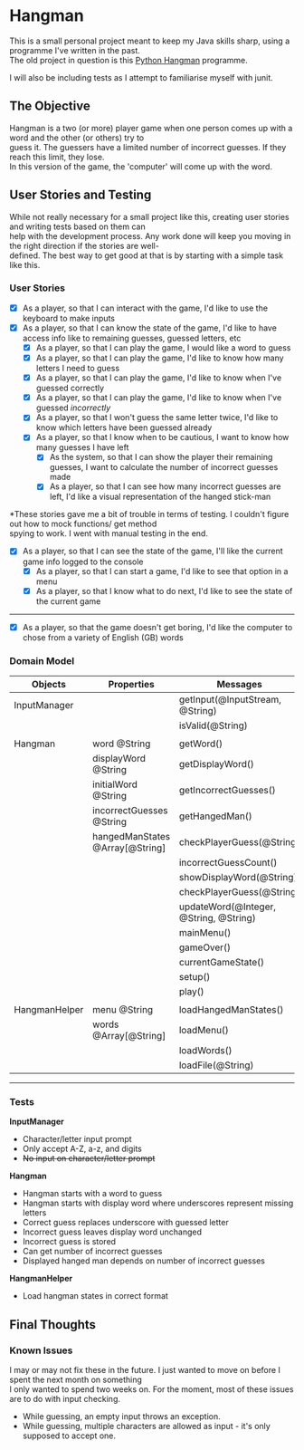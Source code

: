 # Hangman
This is a small personal project meant to keep my Java skills sharp, using a programme I've written in the past.  
The old project in question is this [Python Hangman](https://github.com/OneOverCosine/Code-Cache/blob/main/Projects/Python/hangman.py)
programme.

I will also be including tests as I attempt to familiarise myself with junit.

## The Objective
Hangman is a two (or more) player game when one person comes up with a word and the other (or others) try to  
guess it. The guessers have a limited number of incorrect guesses. If they reach this limit, they lose.  
In this version of the game, the 'computer' will come up with the word.

## User Stories and Testing
While not really necessary for a small project like this, creating user stories and writing tests based on them can  
help with the development process. Any work done will keep you moving in the right direction if the stories are well-  
defined. The best way to get good at that is by starting with a simple task like this.

### User Stories
- [x] As a player, so that I can interact with the game, I'd like to use the keyboard to make inputs
- [x] As a player, so that I can know the state of the game, I'd like to have access info like to remaining guesses, guessed letters, etc
    - [x] As a player, so that I can play the game, I would like a word to guess
    - [x] As a player, so that I can play the game, I'd like to know how many letters I need to guess
    - [x] As a player, so that I can play the game, I'd like to know when I've guessed correctly
    - [x] As a player, so that I can play the game, I'd like to know when I've guessed *incorrectly*
    - [x] As a player, so that I won't guess the same letter twice, I'd like to know which letters have been guessed already
    - [x] As a player, so that I know when to be cautious, I want to know how many guesses I have left
        - [x] As the system, so that I can show the player their remaining guesses, I want to calculate the number of incorrect guesses made 
        - [x] As a player, so that I can see how many incorrect guesses are left, I'd like a visual representation of the hanged stick-man

*These stories gave me a bit of trouble in terms of testing. I couldn't figure out how to mock functions/ get method  
spying to work. I went with manual testing in the end.  
- [x] As a player, so that I can see the state of the game, I'll like the current game info logged to the console
    - [x] As a player, so that I can start a game, I'd like to see that option in a menu
    - [x] As a player, so that I know what to do next, I'd like to see the state of the current game
---
- [x] As a player, so that the game doesn't get boring, I'd like the computer to chose from a variety of English (GB) words

### Domain Model

| Objects       | Properties                      | Messages                               | Outputs         |
|---------------|---------------------------------|----------------------------------------|-----------------|
| InputManager  |                                 | getInput(@InputStream, @String)        | @String         |
|               |                                 | isValid(@String)                       | @Boolean        |
|               |                                 |                                        |                 |
| Hangman       | word @String                    | getWord()                              | @String         |
|               | displayWord @String             | getDisplayWord()                       | @String         |
|               | initialWord @String             | getIncorrectGuesses()                  | @String         |
|               | incorrectGuesses @String        | getHangedMan()                         | @String         |
|               | hangedManStates @Array[@String] | checkPlayerGuess(@String)              | Void            |
|               |                                 | incorrectGuessCount()                  | @Integer        |
|               |                                 | showDisplayWord(@String)               | Void            |
|               |                                 | checkPlayerGuess(@String)              | Void            |
|               |                                 | updateWord(@Integer, @String, @String) | @String         |
|               |                                 | mainMenu()                             | Void            |
|               |                                 | gameOver()                             | @Integer        |
|               |                                 | currentGameState()                     | @String         |
|               |                                 | setup()                                | Void            |
|               |                                 | play()                                 | Void            |
|               |                                 |                                        |                 |
| HangmanHelper | menu @String                    | loadHangedManStates()                  | @Array[@String] |
|               | words @Array[@String]           | loadMenu()                             | @String         |
|               |                                 | loadWords()                            | @Array[@String] |
|               |                                 | loadFile(@String)                      | @StringBuilder  |

---
### Tests

**InputManager**  
- Character/letter input prompt
- Only accept A-Z, a-z, and digits
- ~~No input on character/letter prompt~~

**Hangman**  
- Hangman starts with a word to guess
- Hangman starts with display word where underscores represent missing letters
- Correct guess replaces underscore with guessed letter
- Incorrect guess leaves display word unchanged
- Incorrect guess is stored
- Can get number of incorrect guesses
- Displayed hanged man depends on number of incorrect guesses

**HangmanHelper**  
- Load hangman states in correct format

## Final Thoughts

### Known Issues
I may or may not fix these in the future. I just wanted to move on before I spent the next month on something  
I only wanted to spend two weeks on. For the moment, most of these issues are to do with input checking.

- While guessing, an empty input throws an exception.
- While guessing, multiple characters are allowed as input - it's only supposed to accept one.